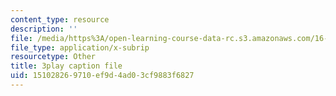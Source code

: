 ```yaml
---
content_type: resource
description: ''
file: /media/https%3A/open-learning-course-data-rc.s3.amazonaws.com/16-90-computational-methods-in-aerospace-engineering-spring-2014/151028269710ef9d4ad03cf9883f6827_5sq9vxCG_dQ.srt
file_type: application/x-subrip
resourcetype: Other
title: 3play caption file
uid: 15102826-9710-ef9d-4ad0-3cf9883f6827
---
```

